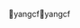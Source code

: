 yangcf                                                y a n g c f                                                                                               